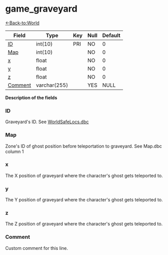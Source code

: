 # game_graveyard

[<-Back-to:World](database-world.md)

| Field                       | Type         |  Key | Null | Default |
|-----------------------------|--------------|------|------|---------|
| [ID](#ID)                   | int(10)      |  PRI | NO   | 0       |
| [Map](#Map)                 | int(10)      |      | NO   | 0       |
| [x](#x)                     | float        |      | NO   | 0       |
| [y](#y)                     | float        |      | NO   | 0       |
| [z](#z)                     | float        |      | NO   | 0       |
| [Comment](#Comment)         | varchar(255) |      | YES  | NULL    |

**Description of the fields**

### ID
Graveyard's ID. See [WorldSafeLocs.dbc](WorldSafelocs)

### Map
Zone's ID of ghost position before teleportation to graveyard. See Map.dbc column 1

### x

The X position of graveyard where the character's ghost gets teleported to.

### y

The Y position of graveyard where the character's ghost gets teleported to.

### z

The Z position of graveyard where the character's ghost gets teleported to.

### Comment

Custom comment for this line.

